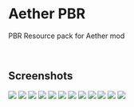 # Aether PBR
PBR Resource pack for Aether mod

<br/>

## Screenshots
![](2023-12-27_00.07.43)
![](2023-12-27_19.19.25)
![](2023-12-27_19.19.41)
![](2023-12-27_19.20.17)
![](2023-12-27_19.23.48)
![](2024-02-14_14.08.41)
![](2024-02-14_15.29.19)
![](2024-02-14_23.09.49)
![](2024-02-14_23.19.05)
![](2024-02-14_23.21.24)
![](2024-02-14_23.56.30)
![](2024-02-14_23.57.34)
